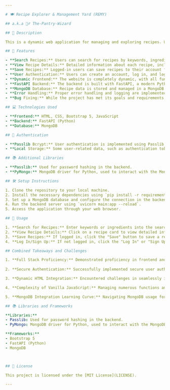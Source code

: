 ```yaml
---

# 🍽️ Recipe Explorer & Management Yard (REMY)

## a.k.a 🧙‍♂️ The-Pantry-Wizard

## 📝 Description

This is a dynamic web application for managing and exploring recipes. Users can search for recipes, view recipe details, save recipes to their account, and more. The application is built with a modern frontend using Bootstrap 5 and vanilla JavaScript, while the backend is powered by FastAPI with a MongoDB database.

## 🌟 Features

- **Search Recipes:** Users can search for recipes by keywords, ingredients, or categories.
- **View Recipe Details:** Detailed information about each recipe, including ingredients, instructions, and images, is provided.
- **Save Recipes:** Logged-in users can save recipes to their account for later access.
- **User Authentication:** Users can create an account, log in, and log out securely.
- **Dynamic Frontend:** The website is completely dynamic, with all functionalities implemented using Bootstrap 5 and vanilla JavaScript.
- **FastAPI Backend:** The backend is built with FastAPI, a modern Python web framework, providing efficient API endpoints.
- **MongoDB Database:** Recipe data is stored and managed in a MongoDB database, allowing for scalable and flexible data storage.
- **Error Handling:** Proper error handling and logging are implemented throughout the application.
- **Bug Fixing:** While the project has met its goals and requirements, ongoing bug fixing and maintenance are part of the development process.

## 💻 Technologies Used

- **Frontend:** HTML, CSS, Bootstrap 5, JavaScript
- **Backend:** FastAPI (Python)
- **Database:** MongoDB

## 🔐 Authentication

- **Passlib Bcrypt:** User authentication is implemented using Passlib's Bcrypt hashing algorithm. User passwords are securely hashed before being stored in the database.
- **Local Storage:** Some user-related data, such as authentication tokens or session information, is stored securely in the browser's local storage to maintain user sessions and enable features like saving recipes.

## 📚 Additional Libraries

- **Passlib:** Used for password hashing in the backend.
- **PyMongo:** MongoDB driver for Python, used to interact with the MongoDB database.

## 🛠️ Setup Instructions

1. Clone the repository to your local machine.
2. Install the necessary dependencies using `pip install -r requirements.txt`.
3. Set up a MongoDB database and configure the connection in the backend code.
4. Run the backend server using `uvicorn main:app --reload`.
5. Access the application through your web browser.

## 🚀 Usage

1. **Search for Recipes:** Enter keywords or ingredients into the search bar and press Enter to find matching recipes.
2. **View Recipe Details:** Click on a recipe card to view detailed information about the recipe.
3. **Save Recipes:** If logged in, click the "Save" button to save a recipe to your account.
4. **Log In/Sign Up:** If not logged in, click the "Log In" or "Sign Up" button to access your account.

## Combined Takeaways and Challenges

1. **Full Stack Proficiency:** Demonstrated proficiency in frontend and backend development using HTML, CSS, Bootstrap 5, JavaScript, FastAPI, and MongoDB with PyMongo for efficient database management.
   
2. **Secure Authentication:** Successfully implemented secure user authentication mechanisms with Passlib's Bcrypt hashing algorithm, though faced challenges in user session management using local storage for maintaining security measures.

3. **Dynamic HTML Integration:** Encountered challenges in seamlessly integrating dynamically inserted elements into HTML post-content load, requiring careful consideration for seamless integration.

4. **Complexity of Vanilla JavaScript:** Managing numerous functions and element controls in vanilla JavaScript introduced complexities, particularly in toggling buttons, modals, and handling data requests to and from the backend.

5. **MongoDB Integration Learning Curve:** Navigating MongoDB usage for the first time posed challenges, requiring a learning curve to grasp new concepts and practices related to database management.

## 📚 Libraries and Frameworks

**Libraries:**
- Passlib: Used for password hashing in the backend.
- PyMongo: MongoDB driver for Python, used to interact with the MongoDB database.

**Frameworks:**
- Bootstrap 5
- FastAPI (Python)
- MongoDB



## 📄 License

This project is licensed under the [MIT License](LICENSE).

---
```

